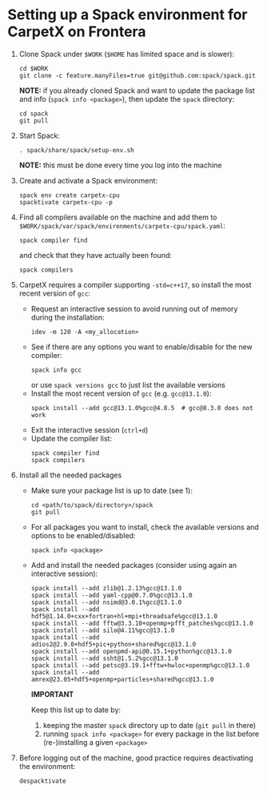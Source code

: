 # Setting up a Spack environment for CarpetX on Frontera

1. Clone Spack under `$WORK` (`$HOME` has limited space and is slower):
   ```
   cd $WORK
   git clone -c feature.manyFiles=true git@github.com:spack/spack.git
   ```
   **NOTE:** if you already cloned Spack and want to update the package list and info (`spack info <package>`), then update the `spack` directory:
   ```
   cd spack
   git pull
   ```

2. Start Spack:
   ```
   . spack/share/spack/setup-env.sh
   ```
   **NOTE:** this must be done every time you log into the machine

3. Create and activate a Spack environment:
   ```
   spack env create carpetx-cpu
   spacktivate carpetx-cpu -p
   ```

4. Find all compilers available on the machine and add them to `$WORK/spack/var/spack/environments/carpetx-cpu/spack.yaml`:
   ```
   spack compiler find
   ```
   and check that they have actually been found:
   ```
   spack compilers
   ```

5. CarpetX requires a compiler supporting `-std=c++17`, so install the most recent version of `gcc`:
   - Request an interactive session to avoid running out of memory during the installation:
     ```
     idev -m 120 -A <my_allocation>
     ```
   - See if there are any options you want to enable/disable for the new compiler:
     ```
     spack info gcc
     ```
     or use `spack versions gcc` to just list the available versions
   - Install the most recent version of `gcc` (e.g. `gcc@13.1.0`):
     ```
     spack install --add gcc@13.1.0%gcc@4.8.5  # gcc@8.3.0 does not work
     ```
   - Exit the interactive session (`ctrl+d`)
   - Update the compiler list:
     ```
     spack compiler find
     spack compilers
     ```

7. Install all the needed packages
   - Make sure your package list is up to date (see 1):
     ```
     cd <path/to/spack/directory>/spack
     git pull
     ```
   - For all packages you want to install, check the available versions and options to be enabled/disabled:
     ```
     spack info <package>
     ```
   - Add and install the needed packages (consider using again an interactive session):
     ```
     spack install --add zlib@1.2.13%gcc@13.1.0
     spack install --add yaml-cpp@0.7.0%gcc@13.1.0
     spack install --add nsimd@3.0.1%gcc@13.1.0
     spack install --add hdf5@1.14.0+cxx+fortran+hl+mpi+threadsafe%gcc@13.1.0
     spack install --add fftw@3.3.10+openmp+pfft_patches%gcc@13.1.0
     spack install --add silo@4.11%gcc@13.1.0
     spack install --add adios2@2.9.0+hdf5+pic+python+shared%gcc@13.1.0
     spack install --add openpmd-api@0.15.1+python%gcc@13.1.0
     spack install --add ssht@1.5.2%gcc@13.1.0
     spack install --add petsc@3.19.1+fftw+hwloc+openmp%gcc@13.1.0
     spack install --add amrex@23.05+hdf5+openmp+particles+shared%gcc@13.1.0
     ```
     **IMPORTANT**

     Keep this list up to date by:
     1. keeping the master `spack` directory up to date (`git pull` in there)
     2. running `spack info <package>` for every package in the list before (re-)installing a given `<package>`

7. Before logging out of the machine, good practice requires deactivating the environment:
   ```
   despacktivate
   ```
